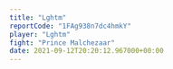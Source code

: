 ```yaml
---
title: "Lghtm"
reportCode: "1FAg938n7dc4hmkY"
player: "Lghtm"
fight: "Prince Malchezaar"
date: 2021-09-12T20:20:12.967000+00:00
---
```

